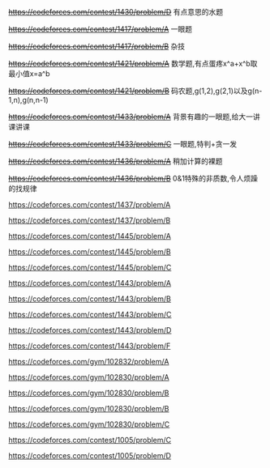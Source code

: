 <del>https://codeforces.com/contest/1430/problem/D</del> 有点意思的水题

<del>https://codeforces.com/contest/1417/problem/A</del> 一眼题

<del>https://codeforces.com/contest/1417/problem/B</del> 杂技

<del>https://codeforces.com/contest/1421/problem/A</del> 数学题,有点蛋疼x^a+x^b取最小值x=a^b

<del>https://codeforces.com/contest/1421/problem/B</del> 码农题,g(1,2),g(2,1)以及g(n-1,n),g(n,n-1)

<del>https://codeforces.com/contest/1433/problem/A</del> 背景有趣的一眼题,给大一讲课讲课

<del>https://codeforces.com/contest/1433/problem/C</del> 一眼题,特判+贪一发

<del>https://codeforces.com/contest/1436/problem/A</del> 稍加计算的裸题

<del>https://codeforces.com/contest/1436/problem/B</del> 0&1特殊的非质数,令人烦躁的找规律

https://codeforces.com/contest/1437/problem/A

https://codeforces.com/contest/1437/problem/B

https://codeforces.com/contest/1445/problem/A

https://codeforces.com/contest/1445/problem/B

https://codeforces.com/contest/1445/problem/C

https://codeforces.com/contest/1443/problem/A

https://codeforces.com/contest/1443/problem/B

https://codeforces.com/contest/1443/problem/C

https://codeforces.com/contest/1443/problem/D

https://codeforces.com/contest/1443/problem/F

https://codeforces.com/gym/102832/problem/A

https://codeforces.com/gym/102830/problem/A

https://codeforces.com/gym/102830/problem/B

https://codeforces.com/gym/102830/problem/B

https://codeforces.com/gym/102830/problem/C

https://codeforces.com/contest/1005/problem/C

https://codeforces.com/contest/1005/problem/D